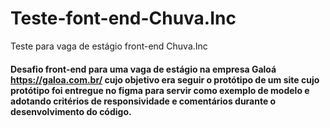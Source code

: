 # Teste-font-end-Chuva.Inc
Teste para vaga de estágio front-end Chuva.Inc

#### Desafio front-end para uma vaga de estágio na empresa Galoá https://galoa.com.br/ cujo objetivo era seguir o protótipo de um site cujo protótipo foi entregue no figma para servir como exemplo de modelo e adotando critérios de responsividade e comentários durante o desenvolvimento do código.

